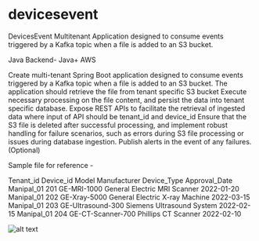 # devicesevent
DevicesEvent Multitenant Application  designed to consume events triggered by a Kafka topic when a file is added to an S3 bucket.


Java Backend- Java+ AWS

Create multi-tenant Spring Boot application designed to consume events triggered 
by a Kafka topic when a file is added to an S3 bucket.
The application should retrieve the file from tenant specific S3 bucket
Execute necessary processing on the file content, and persist the data into tenant specific database.
Expose REST APIs to facilitate the retrieval of ingested data where input of API should be tenant_id and device_id
Ensure that the S3 file is deleted after successful processing, and implement robust handling for failure scenarios,
such as errors during S3 file processing or issues during database ingestion.
Publish alerts in the event of any failures.(Optional)

Sample file for reference -

Tenant_id    Device_id  Model              Manufacturer       Device_Type        Approval_Date
Manipal_01   201        GE-MRI-1000        General Electric   MRI Scanner        2022-01-20
Manipal_01   202        GE-Xray-5000       General Electric   X-ray Machine      2022-03-15
Manipal_01   203        GE-Ultrasound-300  Siemens            Ultrasound System  2022-02-15
Manipal_01   204        GE-CT-Scanner-700  Phillips           CT Scanner         2022-02-10



![alt text](https://github.com/rish93/devicesevent/blob/master/architecture.jpg?raw=true)
